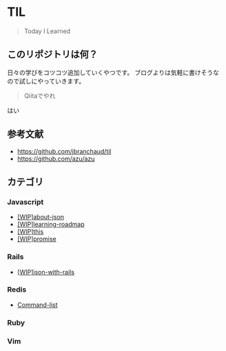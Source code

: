 # TIL

> Today I Learned

## このリポジトリは何？

日々の学びをコツコツ追加していくやつです。
ブログよりは気軽に書けそうなので試しにやっていきます。

> Qiitaでやれ

はい

## 参考文献

- https://github.com/jbranchaud/til
- https://github.com/azu/azu

## カテゴリ
### Javascript
- [[WIP]about-json](javascript/about-json.md)
- [[WIP]learning-roadmap](javascript/learning-roadmap.md)
- [[WIP]this](javascript/this.md)
- [[WIP]promise](javascript/promise.md)

### Rails
- [[WIP]json-with-rails](rails/json-with-rails.md)

### Redis
- [Command-list](redis/command-list.md)

### Ruby
### Vim
